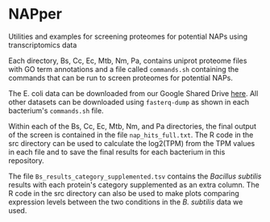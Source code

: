 # NAPper
Utilities and examples for screening proteomes for potential NAPs using transcriptomics data

Each directory, Bs, Cc, Ec, Mtb, Nm, Pa, contains uniprot proteome files with GO term annotations and a file called `commands.sh` containing the commands that can be run to screen proteomes for potential NAPs.

The E. coli data can be downloaded from our Google Shared Drive [here](https://drive.google.com/drive/folders/1VyG79Oea2N6_5lEDNyMvKLvilE0YWn0A?usp=sharing). All other datasets can be downloaded using `fasterq-dump` as shown in each bacterium's `commands.sh` file.

Within each of the Bs, Cc, Ec, Mtb, Nm, and Pa directories, the final output of the screen is contained in the file `nap_hits_full.txt`. The R code in the src directory can be used to calculate the log2(TPM) from the TPM values in each file and to save the final results for each bacterium in this repository.

The file `Bs_results_category_supplemented.tsv` contains the *Bacillus subtilis* results with each protein's category supplemented as an extra column. The R code in the src directory can also be used to make plots comparing expression levels between the two conditions in the *B. subtilis* data we used.
